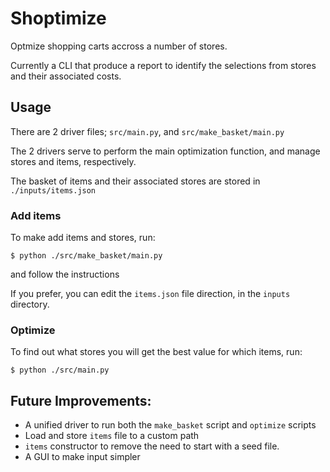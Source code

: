 # Shoptimize

Optmize shopping carts accross a number of stores.

Currently a CLI that produce a report to identify the selections from stores and their associated costs.

## Usage

There are 2 driver files; `src/main.py`, and `src/make_basket/main.py`

The 2 drivers serve to perform the main optimization function, and manage stores and items, respectively.

The basket of items and their associated stores are stored in `./inputs/items.json`

### Add items

To make add items and stores, run:

```
$ python ./src/make_basket/main.py
```

and follow the instructions

If you prefer, you can edit the `items.json` file direction, in the `inputs` directory.

### Optimize

To find out what stores you will get the best value for which items, run:


```
$ python ./src/main.py
```

## Future Improvements:
- A unified driver to run both the `make_basket` script and `optimize` scripts
- Load and store `items` file to a custom path
- `items` constructor to remove the need to start with a seed file.
- A GUI to make input simpler
